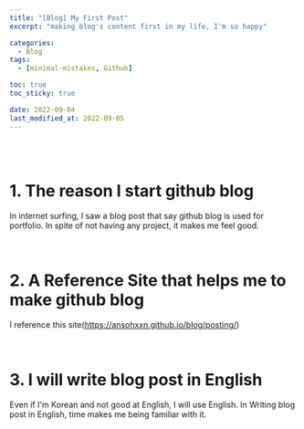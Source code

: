 ```yaml
---
title: "[Blog] My First Post"
excerpt: "making blog's content first in my life, I'm so happy"

categories:
  - Blog
tags:
  - [minimal-mistakes, Github]

toc: true
toc_sticky: true

date: 2022-09-04
last_modified_at: 2022-09-05
---
```


<br><br>

# 1. The reason I start github blog

In internet surfing, I saw a blog post that say github blog is used for portfolio. In spite of not having any project, it makes me feel good.

<br>

# 2. A Reference Site that helps me to make github blog

I reference this site(https://ansohxxn.github.io/blog/posting/)

<br>

# 3. I will write blog post in English

Even if I'm Korean and not good at English, I will use English. In Writing blog post in English, time makes me being familiar with it.
